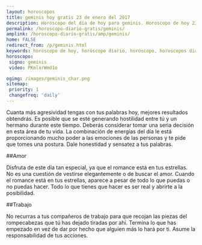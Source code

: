 ```yaml
---
layout: horoscopos
title: geminis hoy gratis 23 de enero del 2017 
description: Horóscopo del dia de hoy para geminis. Horoscopo de hoy 23 de enero del 2017. Las predicciones de amor, trabajo, vida personal gratis.
permalink: /horoscopo-diario-gratis/geminis/
amplink: /horoscopo-diario-gratis/amp/geminis/
home: FALSE
redirect_from: /p/geminis.html
keywords: horóscopo de hoy, horóscopo diario, horóscopo, horoscopos diarios gratis del dia de hoy, horóscopo diario gratis,horóscopo 2017, horóscopo esperanza gracia, horoscopo geminis hoy, horoscop, horóscopos gratis, horoscopo geminis, horoscopo geminis 2017, Tarot, Astrologia, Zodíaco, geminis, horoscopo gratis
horoscopo:
 signo: geminis
 video: PKmlxrWmd1o

ogimg: /images/geminis_char.png
sitemap:
 priority: 1
 changefreq: 'daily'
---
```



Cuanta más agresividad tengas con tus palabras hoy, mejores resultados obtendrás. Es posible que se esté generando hostilidad entre tú y un hermano durante este tiempo. Deberás considerar tomar una seria decisión en esta área de tu vida. La combinación de energías del día le está proporcionando mucho poder a las emociones de las personas y te pide que tomes una postura. Dale honestidad y sensatez a tus palabras.

##Amor

Disfruta de este día tan especial, ya que el romance está en tus estrellas. No es una cuestión de vestirse elegantemente o de buscar el amor. Cuando el romance está en tus estrellas, aparece a pesar de todo lo que puedas o no puedas hacer. Todo lo que tienes que hacer es ser real y abrirte a la posibilidad.

##Trabajo

No recurras a tus compañeros de trabajo para que recojan las piezas del rompecabezas que tú has dejado tiradas por ahí. Termina lo que has empezado en vez de dar por hecho que alguien más lo hará por ti. Asume la responsabilidad de tus acciones.